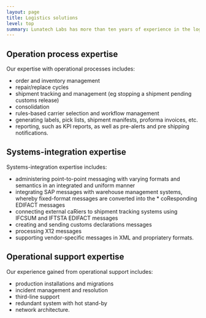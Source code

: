 ```yaml
---
layout: page
title: Logistics solutions
level: top
summary: Lunatech Labs has more than ten years of experience in the logistics world, supplying IT solutions for Lead Logistics Providers. Our strength is the operational process experience that we have built up over the years, integrating third-parties such as carriers and brokers, and taking on operational support of the IT solutions and logistics applications that we deliver.
---
```


## Operation process expertise

Our expertise with operational processes includes:

* order and inventory management
* repair/replace cycles
* shipment tracking and management (eg stopping a shipment pending customs release)
* consolidation
* rules-based carrier selection and workflow management
* generating labels, pick lists, shipment manifests, proforma invoices, etc.
* reporting, such as KPI reports, as well as pre-alerts and pre shipping notifications.

## Systems-integration expertise

Systems-integration expertise includes:

* administering point-to-point messaging with varying formats and semantics in an integrated and uniform manner
* integrating SAP messages with warehouse management systems, whereby fixed-format messages are converted into the * coResponding EDIFACT messages
* connecting external caRiers to shipment tracking systems using IFCSUM and IFTSTA EDIFACT messages
* creating and sending customs declarations messages
* processing X12 messages
* supporting vendor-specific messages in XML and propriatery formats.

## Operational support expertise

Our experience gained from operational support includes:

* production installations and migrations
* incident management and resolution
* third-line support
* redundant system with hot stand-by
* network architecture.
